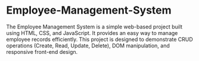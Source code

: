 # Employee-Management-System
The Employee Management System is a simple web-based project built using HTML, CSS, and JavaScript. It provides an easy way to manage employee records efficiently. This project is designed to demonstrate CRUD operations (Create, Read, Update, Delete), DOM manipulation, and responsive front-end design.
